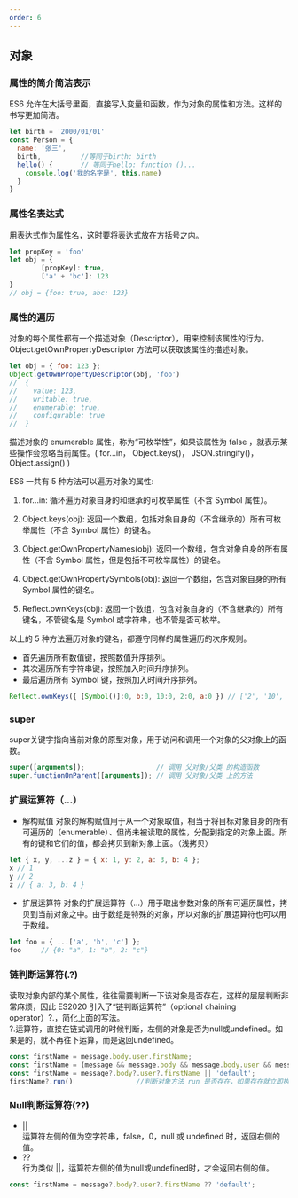 ```yaml
---
order: 6
---
```


## 对象
### 属性的简介简洁表示
ES6 允许在大括号里面，直接写入变量和函数，作为对象的属性和方法。这样的书写更加简洁。
```javascript
let birth = '2000/01/01'
const Person = {
  name: '张三',
  birth,          //等同于birth: birth
  hello() {       // 等同于hello: function ()...
    console.log('我的名字是', this.name)
  }
}
```
### 属性名表达式
用表达式作为属性名，这时要将表达式放在方括号之内。
```javascript
let propKey = 'foo'
let obj = {
        [propKey]: true,
        ['a' + 'bc']: 123
}
// obj = {foo: true, abc: 123}
```
### 属性的遍历  
对象的每个属性都有一个描述对象（Descriptor），用来控制该属性的行为。Object.getOwnPropertyDescriptor 方法可以获取该属性的描述对象。  
```javascript
let obj = { foo: 123 };
Object.getOwnPropertyDescriptor(obj, 'foo')
//  {
//    value: 123,
//    writable: true,
//    enumerable: true,
//    configurable: true
//  }
```
描述对象的 enumerable 属性，称为“可枚举性”，如果该属性为 false ，就表示某些操作会忽略当前属性。( for...in， Object.keys()， JSON.stringify()， Object.assign() )  

ES6 一共有 5 种方法可以遍历对象的属性:
1. for...in: 循环遍历对象自身的和继承的可枚举属性（不含 Symbol 属性）。

2. Object.keys(obj): 返回一个数组，包括对象自身的（不含继承的）所有可枚举属性（不含 Symbol 属性）的键名。

3. Object.getOwnPropertyNames(obj): 返回一个数组，包含对象自身的所有属性（不含 Symbol 属性，但是包括不可枚举属性）的键名。

4. Object.getOwnPropertySymbols(obj): 返回一个数组，包含对象自身的所有 Symbol 属性的键名。

5. Reflect.ownKeys(obj): 返回一个数组，包含对象自身的（不含继承的）所有键名，不管键名是 Symbol 或字符串，也不管是否可枚举。  

以上的 5 种方法遍历对象的键名，都遵守同样的属性遍历的次序规则。

+ 首先遍历所有数值键，按照数值升序排列。
+ 其次遍历所有字符串键，按照加入时间升序排列。
+ 最后遍历所有 Symbol 键，按照加入时间升序排列。
```javascript
Reflect.ownKeys({ [Symbol()]:0, b:0, 10:0, 2:0, a:0 }) // ['2', '10', 'b', 'a', Symbol()]
```
### super
super关键字指向当前对象的原型对象，用于访问和调用一个对象的父对象上的函数。
```javascript
super([arguments]);                  // 调用 父对象/父类 的构造函数
super.functionOnParent([arguments]); // 调用 父对象/父类 上的方法
```
### 扩展运算符（...）
- 解构赋值
对象的解构赋值用于从一个对象取值，相当于将目标对象自身的所有可遍历的（enumerable）、但尚未被读取的属性，分配到指定的对象上面。所有的键和它们的值，都会拷贝到新对象上面。（浅拷贝）  
```javascript
let { x, y, ...z } = { x: 1, y: 2, a: 3, b: 4 };
x // 1
y // 2
z // { a: 3, b: 4 }
```
- 扩展运算符
对象的扩展运算符（...）用于取出参数对象的所有可遍历属性，拷贝到当前对象之中。由于数组是特殊的对象，所以对象的扩展运算符也可以用于数组。
```javascript
let foo = { ...['a', 'b', 'c'] };
foo     // {0: "a", 1: "b", 2: "c"}
```
### 链判断运算符(.?)
读取对象内部的某个属性，往往需要判断一下该对象是否存在，这样的层层判断非常麻烦，因此 ES2020 引入了“链判断运算符”（optional chaining operator）?.，简化上面的写法。  
?.运算符，直接在链式调用的时候判断，左侧的对象是否为null或undefined。如果是的，就不再往下运算，而是返回undefined。
```javascript
const firstName = message.body.user.firstName;
const firstName = (message && message.body && message.body.user && message.body.user.firstName) || 'default';
const firstName = message?.body?.user?.firstName || 'default';
firstName?.run()                //判断对象方法 run 是否存在，如果存在就立即执行。
```
### Null判断运算符(??)
- ||  
        运算符左侧的值为空字符串，false，0，null 或 undefined 时，返回右侧的值。
- ??    
        行为类似 ||，运算符左侧的值为null或undefined时，才会返回右侧的值。
```javascript
const firstName = message?.body?.user?.firstName ?? 'default';
```
